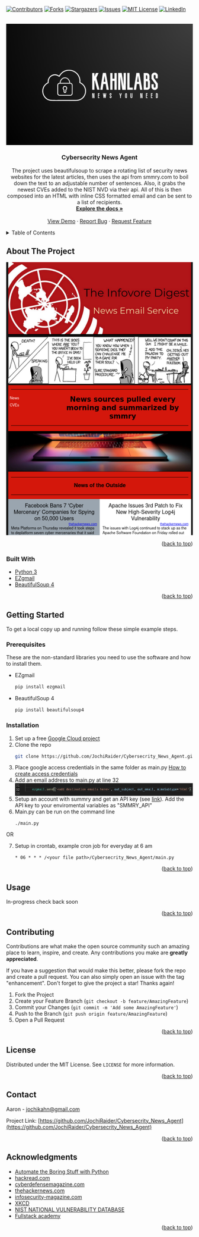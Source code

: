 <div id="top"></div>
<!--
*** Thanks for checking out the Best-README-Template. If you have a suggestion
*** that would make this better, please fork the repo and create a pull request
*** or simply open an issue with the tag "enhancement".
*** Don't forget to give the project a star!
*** Thanks again! Now go create something AMAZING! :D
-->



<!-- PROJECT SHIELDS -->
<!--
*** I'm using markdown "reference style" links for readability.
*** Reference links are enclosed in brackets [ ] instead of parentheses ( ).
*** See the bottom of this document for the declaration of the reference variables
*** for contributors-url, forks-url, etc. This is an optional, concise syntax you may use.
*** https://www.markdownguide.org/basic-syntax/#reference-style-links
-->
[![Contributors][contributors-shield]][contributors-url]
[![Forks][forks-shield]][forks-url]
[![Stargazers][stars-shield]][stars-url]
[![Issues][issues-shield]][issues-url]
[![MIT License][license-shield]][license-url]
[![LinkedIn][linkedin-shield]][linkedin-url]



<!-- PROJECT LOGO -->
<br />
<div align="center">
  <a href="https://github.com/JochiRaider/Cybersecrity_News_Agent">
    <img src="images/logo.png" alt="Logo" style="display: block; height: auto; border: 0; width: auto; max-width: 100%;">
  </a>

<h3 align="center">Cybersecrity News Agent</h3>

  <p align="center">
    The project uses beautifulsoup to scrape a rotating list of security news websites for the latest articles, then uses the api from smmry.com to boil down the text to an adjustable number of sentences. Also, it grabs the newest CVEs added to the NIST NVD via their api. All of this is then composed into an HTML with inline CSS formatted email and can be sent to a list of recipients.
    <br />
    <a href="https://github.com/JochiRaider/Cybersecrity_News_Agent"><strong>Explore the docs »</strong></a>
    <br />
    <br />
    <a href="https://github.com/JochiRaider/Cybersecrity_News_Agent">View Demo</a>
    ·
    <a href="https://github.com/JochiRaider/Cybersecrity_News_Agent/issues">Report Bug</a>
    ·
    <a href="https://github.com/JochiRaider/Cybersecrity_News_Agent/issues">Request Feature</a>
  </p>
</div>



<!-- TABLE OF CONTENTS -->
<details>
  <summary>Table of Contents</summary>
  <ol>
    <li>
      <a href="#about-the-project">About The Project</a>
      <ul>
        <li><a href="#built-with">Built With</a></li>
      </ul>
    </li>
    <li>
      <a href="#getting-started">Getting Started</a>
      <ul>
        <li><a href="#prerequisites">Prerequisites</a></li>
        <li><a href="#installation">Installation</a></li>
      </ul>
    </li>
    <li><a href="#usage">Usage</a></li>
    <li><a href="#contributing">Contributing</a></li>
    <li><a href="#license">License</a></li>
    <li><a href="#contact">Contact</a></li>
    <li><a href="#acknowledgments">Acknowledgments</a></li>
  </ol>
</details>



<!-- ABOUT THE PROJECT -->
## About The Project

<img src="images/screen_cap.png" alt="Email Example" style="display: block; height: auto; border: 0; width: auto; max-width: 100%;">


<p align="right">(<a href="#top">back to top</a>)</p>



### Built With

* [Python 3](https://www.python.org/)
* [EZgmail](https://ezgmail.readthedocs.io/en/latest/)
* [BeautifulSoup 4](https://beautiful-soup-4.readthedocs.io/en/latest/)

<p align="right">(<a href="#top">back to top</a>)</p>



<!-- GETTING STARTED -->
## Getting Started

To get a local copy up and running follow these simple example steps.

### Prerequisites

These are the non-standard libraries you need to use the software and how to install them.
* EZgmail
  ```sh
  pip install ezgmail
  ```
* BeautifulSoup 4
  ```sh
  pip install beautifulsoup4
  ```

### Installation

1. Set up a free [Google Cloud project](https://developers.google.com/workspace/guides/create-project)    
2. Clone the repo
   ```sh
   git clone https://github.com/JochiRaider/Cybersecrity_News_Agent.git
   ```      
3. Place google access credentials in the same folder as main.py [How to create access credentials](https://developers.google.com/workspace/guides/create-credentials)    
4. Add an email address to main.py at line 32   
    <img src="images/setup_1.png" alt="Email Example" style="display: block; height: auto; border: 0; width: auto; max-width: 100%;">
5. Setup an account with summry and get an API key (see [link](https://smmry.com/api)). Add the API key to your enviromental variables as "SMMRY_API" 
6. Main.py can be run on the command line
   ```sh
   ./main.py
   ```
OR  

7. Setup in crontab, example cron job for everyday at 6 am 
   ```
   * 06 * * * /<your file path>/Cybersecrity_News_Agent/main.py
   ```

<p align="right">(<a href="#top">back to top</a>)</p>



<!-- USAGE EXAMPLES -->
## Usage

In-progress check back soon 

<p align="right">(<a href="#top">back to top</a>)</p>


<!-- CONTRIBUTING -->
## Contributing

Contributions are what make the open source community such an amazing place to learn, inspire, and create. Any contributions you make are **greatly appreciated**.

If you have a suggestion that would make this better, please fork the repo and create a pull request. You can also simply open an issue with the tag "enhancement".
Don't forget to give the project a star! Thanks again!

1. Fork the Project
2. Create your Feature Branch (`git checkout -b feature/AmazingFeature`)
3. Commit your Changes (`git commit -m 'Add some AmazingFeature'`)
4. Push to the Branch (`git push origin feature/AmazingFeature`)
5. Open a Pull Request

<p align="right">(<a href="#top">back to top</a>)</p>



<!-- LICENSE -->
## License

Distributed under the MIT License. See `LICENSE` for more information.

<p align="right">(<a href="#top">back to top</a>)</p>



<!-- CONTACT -->
## Contact

Aaron - jochikahn@gmail.com

Project Link: [https://github.com/JochiRaider/Cybersecrity_News_Agent](https://github.com/JochiRaider/Cybersecrity_News_Agent)

<p align="right">(<a href="#top">back to top</a>)</p>



<!-- ACKNOWLEDGMENTS -->
## Acknowledgments

* [Automate the Boring Stuff with Python](https://automatetheboringstuff.com/)
* [hackread.com](https://www.hackread.com/)
* [cyberdefensemagazine.com](https://www.cyberdefensemagazine.com/)
* [thehackernews.com](https://thehackernews.com/)
* [infosecurity-magazine.com](https://www.infosecurity-magazine.com/news/)
* [XKCD](https://xkcd.com/)
* [NIST NATIONAL VULNERABILITY DATABASE](https://nvd.nist.gov/)
* [Fullstack academy](https://www.fullstackacademy.com/)

<p align="right">(<a href="#top">back to top</a>)</p>



<!-- MARKDOWN LINKS & IMAGES -->
<!-- https://www.markdownguide.org/basic-syntax/#reference-style-links -->
[contributors-shield]: https://img.shields.io/github/contributors/JochiRaider/Cybersecrity_News_Agent.svg?style=for-the-badge
[contributors-url]: https://github.com/JochiRaider/Cybersecrity_News_Agent/graphs/contributors
[forks-shield]: https://img.shields.io/github/forks/JochiRaider/Cybersecrity_News_Agent.svg?style=for-the-badge
[forks-url]: https://github.com/JochiRaider/Cybersecrity_News_Agent/network/members
[stars-shield]: https://img.shields.io/github/stars/JochiRaider/Cybersecrity_News_Agent.svg?style=for-the-badge
[stars-url]: https://github.com/JochiRaider/Cybersecrity_News_Agent/stargazers
[issues-shield]: https://img.shields.io/github/issues/JochiRaider/Cybersecrity_News_Agent.svg?style=for-the-badge
[issues-url]: https://github.com/JochiRaider/Cybersecrity_News_Agent/issues
[license-shield]: https://img.shields.io/github/license/JochiRaider/Cybersecrity_News_Agent.svg?style=for-the-badge
[license-url]: https://github.com/JochiRaider/Cybersecrity_News_Agent/blob/master/LICENSE
[linkedin-shield]: https://img.shields.io/badge/-LinkedIn-black.svg?style=for-the-badge&logo=linkedin&colorB=555
[linkedin-url]: https://linkedin.com/in/aaron-kahn
[product-screenshot]: images/screen_cap.png
